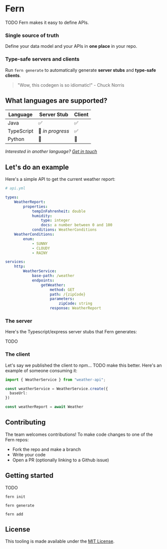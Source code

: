 # Fern

</p>

TODO Fern makes it easy to define APIs.

### Single source of truth

Define your data model and your APIs in **one place** in your repo.

### Type-safe servers and clients

Run `fern generate` to automatically generate **server stubs** and **type-safe clients**.

> "Wow, this codegen is so idiomatic!" - Chuck Norris

## What languages are supported?

| **Language** | **Server Stub**  | **Client** |
| ------------ | ---------------- | ---------- |
| Java         | ✅               | ✅         |
| TypeScript   | 🚧 _in progress_ | ✅         |
| Python       | 🚧               | 🚧         |

_Interested in another language? [Get in touch](hey@buildwithfern.com)_

## Let's do an example

Here's a simple API to get the current weather report:

```yaml
# api.yml

types:
    WeatherReport:
        properties:
            tempInFahrenheit: double
            humidity:
                type: integer
                docs: a number between 0 and 100
            conditions: WeatherConditions
    WeatherConditions:
        enum:
            - SUNNY
            - CLOUDY
            - RAINY

services:
    http:
        WeatherService:
            base-path: /weather
            endpoints:
                getWeather:
                    method: GET
                    path: /{zipCode}
                    parameters:
                        zipCode: string
                    response: WeatherReport
```

### The server

Here's the Typescript/express server stubs that Fern generates:

TODO

### The client

Let's say we published the client to npm... TODO make this better. Here's an example of someone consuming it:

```ts
import { WeatherService } from "weather-api";

const weatherService = WeatherService.create({
  baseUrl:
})

const weatherReport = await Weather

```

## Contributing

The team welcomes contributions! To make code changes to one of the Fern repos:

-   Fork the repo and make a branch
-   Write your code
-   Open a PR (optionally linking to a Github issue)

## Getting started

TODO

`fern init`

`fern generate`

`fern add`

## License

This tooling is made available under the [MIT License](LICENSE).
